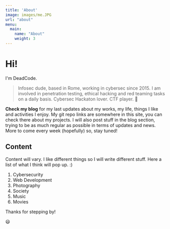 ```yaml
---
title: 'About'
image: images/me.JPG
url: "about"
menu:
  main:
    name: "About"
    weight: 3
---
```


# Hi!

I'm DeadCode.

> Infosec dude, based in Rome, working in cybersec since 2015.
> I am involved in penetration testing, ethical hacking and red teaming tasks on a daily basis.
> Cybersec Hackaton lover. CTF player. 🥸

**Check my blog** for my last updates about my works, my life, things I like and activities I enjoy.
My git repo links are somewhere in this site, you can check there about my projects.
I will also post stuff in the blog section, trying to be as much regular as possible in terms of updates and news.
More to come every week (hopefully) so, stay tuned!

## Content

Content will vary. I like different things so I will write different stuff. Here a list of what I think will pop up. :)

1. Cybersecurity
2. Web Development
3. Photography
4. Society
5. Music
6. Movies

Thanks for stepping by!

 😃
